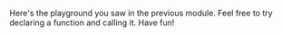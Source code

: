 Here's the playground you saw in the previous module. Feel free to try declaring a function and calling it. Have fun!
